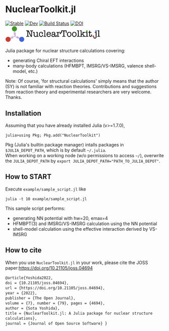 # NuclearToolkit.jl

[![Stable](https://img.shields.io/badge/docs-stable-blue.svg)](https://SotaYoshida.github.io/NuclearToolkit.jl/stable)
[![Dev](https://img.shields.io/badge/docs-dev-blue.svg)](https://SotaYoshida.github.io/NuclearToolkit.jl/dev)
[![Build Status](https://github.com/SotaYoshida/NuclearToolkit.jl/actions/workflows/CI.yml/badge.svg?branch=main)](https://github.com/SotaYoshida/NuclearToolkit.jl/actions/workflows/CI.yml?query=branch%3Amain)
[![DOI](https://joss.theoj.org/papers/10.21105/joss.04694/status.svg)](https://doi.org/10.21105/joss.04694)
<img src="https://github.com/SotaYoshida/NuclearToolkit.jl/blob/main/docs/src/assets/logo_full.png" width=60%>


Julia package for nuclear structure calculations covering:
- generating Chiral EFT interactions
- many-body calculations (HFMBPT, IMSRG/VS-IMSRG, valence shell-model, etc.)


Note: Of course, 'for structural calculations' simply means that the author (SY) is not familiar with reaction theories.
Contributions and suggestions from reaction theory and experimental researchers are very welcome. Thanks.

## Installation

Assuming that you have already installed Julia (v>=1.7.0),
```jldoctest
julia>using Pkg; Pkg.add("NuclearToolkit")
```
 
Pkg (Julia's builtin package manager) intalls packages in ```$JULIA_DEPOT_PATH```, which is by default ```~/.julia```.  
When working on a working node (w/o permissions to access ```~/```), overwrite the ```JULIA_DEPOT_PATH``` by ```export JULIA_DEPOT_PATH="PATH_TO_JULIA_DEPOT"```.

## How to START

Execute `example/sample_script.jl` like
```
julia -t 10 example/sample_script.jl
```

This sample script performs:
 - generating NN potential with hw=20, emax=4
 - HFMBPT(3) and IMSRG/VS-IMSRG calculation using the NN potential 
 - shell-model calculation using the effective interaction derived by VS-IMSRG

## How to cite

When you use `NuclearToolkit.jl` in your work, please cite the JOSS paper:https://doi.org/10.21105/joss.04694
```
@article{Yoshida2022,
doi = {10.21105/joss.04694}, 
url = {https://doi.org/10.21105/joss.04694}, 
year = {2022}, 
publisher = {The Open Journal}, 
volume = {7}, number = {79}, pages = {4694}, 
author = {Sota Yoshida}, 
title = {NuclearToolkit.jl: A Julia package for nuclear structure calculations}, 
journal = {Journal of Open Source Software} }
```